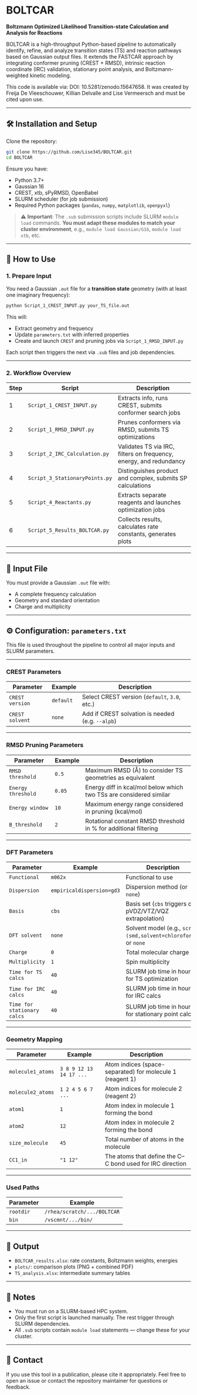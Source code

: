 # BOLTCAR

**Boltzmann Optimized Likelihood Transition-state Calculation and Analysis for Reactions**

BOLTCAR is a high-throughput Python-based pipeline to automatically identify, refine, and analyze transition states (TS) and reaction pathways based on Gaussian output files. It extends the FASTCAR approach by integrating conformer pruning (CREST + RMSD), intrinsic reaction coordinate (IRC) validation, stationary point analysis, and Boltzmann-weighted kinetic modeling.

This code is available via: DOI: 10.5281/zenodo.15647658. It was created by Freija De Vleeschouwer, Killian Delvalle and Lise Vermeersch and must be cited upon use.

---

## 🛠 Installation and Setup

Clone the repository:

```bash
git clone https://github.com/Lise345/BOLTCAR.git
cd BOLTCAR
```

Ensure you have:
- Python 3.7+
- Gaussian 16
- CREST, xtb, sPyRMSD, OpenBabel
- SLURM scheduler (for job submission)
- Required Python packages (`pandas`, `numpy`, `matplotlib`, `openpyxl`)

> ⚠️ **Important**: The `.sub` submission scripts include SLURM `module load` commands. **You must adapt these modules to match your cluster environment**, e.g., `module load Gaussian/G16`, `module load xtb`, etc.

---

## 🚀 How to Use

### 1. Prepare Input

You need a Gaussian `.out` file for a **transition state** geometry (with at least one imaginary frequency):

```bash
python Script_1_CREST_INPUT.py your_TS_file.out
```

This will:
- Extract geometry and frequency
- Update `parameters.txt` with inferred properties
- Create and launch `CREST` and pruning jobs via `Script_1_RMSD_INPUT.py`

Each script then triggers the next via `.sub` files and job dependencies.

---

### 2. Workflow Overview

| Step | Script                          | Description                                                          |
|------|---------------------------------|----------------------------------------------------------------------|
| 1    | `Script_1_CREST_INPUT.py`       | Extracts info, runs CREST, submits conformer search jobs            |
| 2    | `Script_1_RMSD_INPUT.py`        | Prunes conformers via RMSD, submits TS optimizations                |
| 3    | `Script_2_IRC_Calculation.py`   | Validates TS via IRC, filters on frequency, energy, and redundancy |
| 4    | `Script_3_StationaryPoints.py`  | Distinguishes product and complex, submits SP calculations          |
| 5    | `Script_4_Reactants.py`         | Extracts separate reagents and launches optimization jobs           |
| 6    | `Script_5_Results_BOLTCAR.py`   | Collects results, calculates rate constants, generates plots        |

---

## 🧾 Input File

You must provide a Gaussian `.out` file with:
- A complete frequency calculation
- Geometry and standard orientation
- Charge and multiplicity

---

## ⚙️ Configuration: `parameters.txt`

This file is used throughout the pipeline to control all major inputs and SLURM parameters.

---

### CREST Parameters

| Parameter        | Example     | Description                                      |
|------------------|-------------|--------------------------------------------------|
| `CREST version`  | `default`   | Select CREST version (`default`, `3.0`, etc.)    |
| `CREST solvent`  | `none`      | Add if CREST solvation is needed (e.g. `--alpb`) |

---

### RMSD Pruning Parameters

| Parameter          | Example | Description                                                       |
|--------------------|---------|-------------------------------------------------------------------|
| `RMSD threshold`   | `0.5`   | Maximum RMSD (Å) to consider TS geometries as equivalent          |
| `Energy threshold` | `0.05`  | Energy diff in kcal/mol below which two TSs are considered similar |
| `Energy window`    | `10`    | Maximum energy range considered in pruning (kcal/mol)            |
| `B_threshold`      | `2`     | Rotational constant RMSD threshold in % for additional filtering |

---

### DFT Parameters

| Parameter                  | Example                    | Description                                                                 |
|----------------------------|----------------------------|-----------------------------------------------------------------------------|
| `Functional`               | `m062x`                    | Functional to use                                                           |
| `Dispersion`              | `empiricaldispersion=gd3` | Dispersion method (or `none`)                                               |
| `Basis`                    | `cbs`                      | Basis set (`cbs` triggers cc-pVDZ/VTZ/VQZ extrapolation)                    |
| `DFT solvent`              | `none`                     | Solvent model (e.g., `scrf=(smd,solvent=chloroform)`) or `none`             |
| `Charge`                   | `0`                        | Total molecular charge                                                      |
| `Multiplicity`             | `1`                        | Spin multiplicity                                                           |
| `Time for TS calcs`        | `40`                       | SLURM job time in hours for TS optimization                                 |
| `Time for IRC calcs`       | `40`                       | SLURM job time in hours for IRC calcs                                       |
| `Time for stationary calcs`| `40`                       | SLURM job time in hours for stationary point calcs                          |

---

### Geometry Mapping

| Parameter           | Example                              | Description                                                           |
|---------------------|--------------------------------------|-----------------------------------------------------------------------|
| `molecule1_atoms`   | `3 8 9 12 13 14 17 ...`              | Atom indices (space-separated) for molecule 1 (reagent 1)            |
| `molecule2_atoms`   | `1 2 4 5 6 7 ...`                    | Atom indices for molecule 2 (reagent 2)                              |
| `atom1`             | `1`                                  | Atom index in molecule 1 forming the bond                            |
| `atom2`             | `12`                                 | Atom index in molecule 2 forming the bond                            |
| `size_molecule`     | `45`                                 | Total number of atoms in the molecule                                |
| `CC1_in`            | `"1 12"`                             | The atoms that define the C–C bond used for IRC direction            |

---

### Used Paths

| Parameter   | Example                                                                 |
|------------|-------------------------------------------------------------------------|
| `rootdir`  | `/rhea/scratch/.../BOLTCAR`                                             |
| `bin`      | `/vscmnt/.../bin/`                                                      |

---

## 📂 Output

- `BOLTCAR_results.xlsx`: rate constants, Boltzmann weights, energies
- `plots/`: comparison plots (PNG + combined PDF)
- `TS_analysis.xlsx`: intermediate summary tables

---

## 📌 Notes

- You must run on a SLURM-based HPC system.
- Only the first script is launched manually. The rest trigger through SLURM dependencies.
- All `.sub` scripts contain `module load` statements — change these for your cluster.

---

## 📧 Contact

If you use this tool in a publication, please cite it appropriately. Feel free to open an issue or contact the repository maintainer for questions or feedback.
